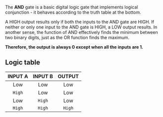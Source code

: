 The **AND** gate is a basic digital logic gate that implements logical conjunction - it behaves according to the truth table at the bottom.

A HIGH output results only if both the inputs to the AND gate are HIGH. If neither or only one input to the AND gate is HIGH, a LOW output results. In another sense, the function of AND effectively finds the minimum between two binary digits, just as the OR function finds the maximum.

**Therefore, the output is always 0 except when all the inputs are 1.**

## Logic table

| INPUT A | INPUT B | OUTPUT |
| :-----: | :-----: | :----: |
| Low | Low | Low |
| `High` | Low | Low |
| Low | `High` | Low |
| `High` | `High` | `High` |
